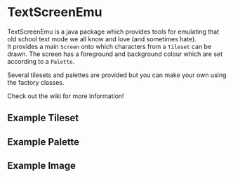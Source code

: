 # TextScreenEmu

TextScreenEmu is a java package which provides tools for emulating that old school text mode we all know and love (and sometimes hate).  
It provides a main `Screen` onto which characters from a `Tileset` can be drawn. The screen has a foreground and background colour which are set according to a `Palette`.  
  
Several tilesets and palettes are provided but you can make your own using the factory classes.  
  
Check out the wiki for more information!  
  
## Example Tileset


## Example Palette


## Example Image

